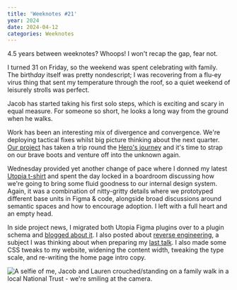 ```yaml
---
title: 'Weeknotes #21'
year: 2024
date: 2024-04-12
categories: Weeknotes
---
```


4.5 years between weeknotes? Whoops! I won't recap the gap, fear not.

I turned 31 on Friday, so the weekend was spent celebrating with family. The birth<em>day</em> itself was pretty nondescript; I was recovering from a flu-ey virus thing that sent my temperature through the roof, so a quiet weekend of leisurely strolls was perfect.

Jacob has started taking his first solo steps, which is exciting and scary in equal measure. For someone so short, he looks a long way from the ground when he walks.

Work has been an interesting mix of divergence and convergence. We're deploying tactical fixes whilst big picture thinking about the next quarter. [Our project](https://buy.motorway.co.uk/) has taken a trip round the [Hero's journey](https://en.wikipedia.org/wiki/Hero%27s_journey) and it's time to strap on our brave boots and venture off into the unknown again.

Wednesday provided yet another change of pace where I donned my latest [Utopia t-shirt](https://utopiafyi.teemill.com/) and spent the day locked in a boardroom discussing how we're going to bring some fluid goodness to our internal design system. Again, it was a combination of nitty-gritty details where we prototyped different base units in Figma & code, alongside broad discussions around semantic spaces and how to encourage adoption. I left with a full heart and an empty head.

In side project news, I migrated both Utopia Figma plugins over to a plugin schema and [blogged about it](/blog/async-figma/). I also posted about [reverse engineering](/blog/reverse-engineers/), a subject I was thinking about when preparing my [last talk](https://www.youtube.com/watch?v=xd6wSHqGreQ). I also made some CSS tweaks to my website, widening the content width, tweaking the type scale, and re-writing the home page intro copy.

![A selfie of me, Jacob and Lauren crouched/standing on a family walk in a local National Trust - we're smiling at the camera.](/images/blog/the-team.jpg)
